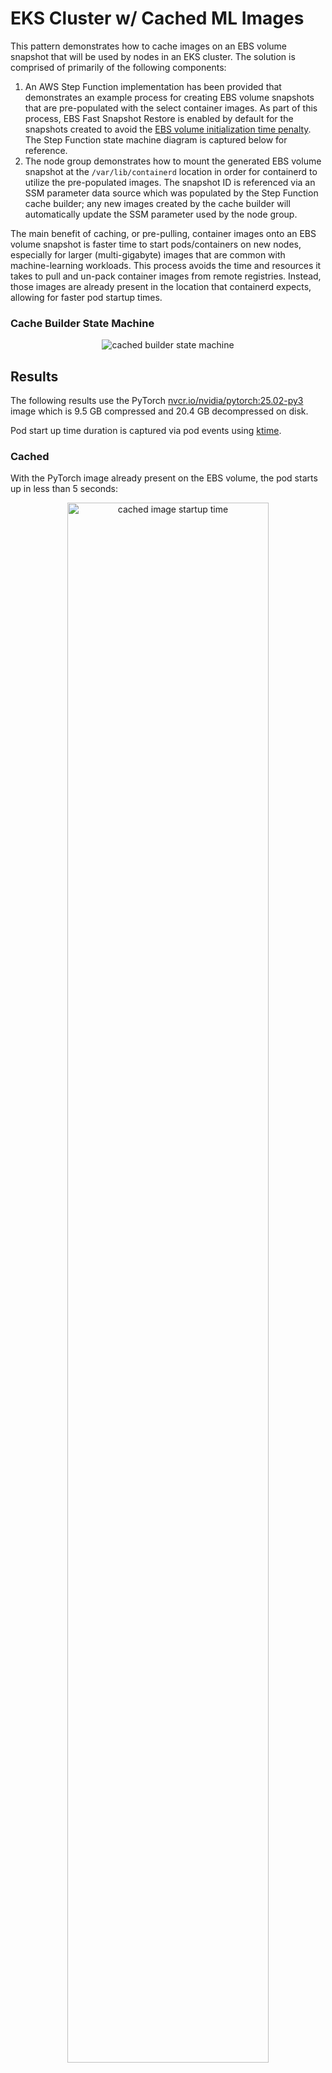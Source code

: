 # EKS Cluster w/ Cached ML Images

This pattern demonstrates how to cache images on an EBS volume snapshot that will be used by nodes in an EKS cluster. The solution is comprised of primarily of the following components:

1. An AWS Step Function implementation has been provided that demonstrates an example process for creating EBS volume snapshots that are pre-populated with the select container images. As part of this process, EBS Fast Snapshot Restore is enabled by default for the snapshots created to avoid the [EBS volume  initialization time penalty](https://aws.amazon.com/blogs/storage/addressing-i-o-latency-when-restoring-amazon-ebs-volumes-from-ebs-snapshots/). The Step Function state machine diagram is captured below for reference.
2. The node group demonstrates how to mount the generated EBS volume snapshot at the `/var/lib/containerd` location in order for containerd to utilize the pre-populated images. The snapshot ID is referenced via an SSM parameter data source which was populated by the Step Function cache builder; any new images created by the cache builder will automatically update the SSM parameter used by the node group.

The main benefit of caching, or pre-pulling, container images onto an EBS volume snapshot is faster time to start pods/containers on new nodes, especially for larger (multi-gigabyte) images that are common with machine-learning workloads. This process avoids the time and resources it takes to pull and un-pack container images from remote registries. Instead, those images are already present in the location that containerd expects, allowing for faster pod startup times.

### Cache Builder State Machine

<p align="center">
  <img src="assets/state-machine.png" alt="cached builder state machine" >
</p>

## Results

The following results use the PyTorch [nvcr.io/nvidia/pytorch:25.02-py3](https://catalog.ngc.nvidia.com/orgs/nvidia/containers/pytorch/tags) image which is 9.5 GB compressed and 20.4 GB decompressed on disk.

Pod start up time duration is captured via pod events using [ktime](https://github.com/clowdhaus/ktime).

### Cached

With the PyTorch image already present on the EBS volume, the pod starts up in less than 5 seconds:

<p align="center">
  <img src="assets/cached.svg" alt="cached image startup time" width="80%">
</p>

### Uncached

When the PyTorch image is not present on the EBS volume, it takes roughly 6 minutes (334 seconds in the capture below) for the image to be pulled, unpacked, and the pod to start.

<p align="center">
  <img src="assets/uncached.svg" alt="uncached image startup time" width="80%">
</p>

## Code

### Cache Builder

```terraform hl_lines="7-11 13-14"
{% include  "../../patterns/ml-container-cache/cache_builder.tf" %}
```

### Cluster

```terraform hl_lines="5-9 65-77 79-91"
{% include  "../../patterns/ml-container-cache/eks.tf" %}
```

## Deploy

See [here](https://aws-ia.github.io/terraform-aws-eks-blueprints/getting-started/#prerequisites) for the prerequisites and steps to deploy this pattern.

1. First, deploy the Step Function state machine that will create the EBS volume snapshots with the cached images.

    ```sh
    terraform init
    terraform apply -target=module.ebs_snapshot_builder -target=module.vpc --auto-approve
    ```

2. Once the cache builder resources have been provisioned, execute the state machine by either navigating to the state machine within the AWS console and clicking `Start execution` (with the defaults or by passing in values to override the default values), or by using the provided output from the Terraform output value `start_execution_command` to start the state machine using the awscli. For example, the output looks similar to the following:

    ```hcl
    start_execution_command = <<EOT
    aws stepfunctions start-execution \
      --region us-west-2 \
      --state-machine-arn arn:aws:states:us-west-2:111111111111:stateMachine:cache-builder \
      --input "{\"SnapshotDescription\":\"ML container image cache\",\"SnapshotName\":\"ml-container-cache\"}"

    EOT
    ```

3. Once the state machine execution has completed successfully and created an EBS snapshot volume, provision the cluster and node group that will utilize the cached images.

    ```sh
    terraform apply --auto-approve
    ```

4. Once the EKS cluster and node group have been provisioned, you can deploy the provided example pod that will use a cached image to verify the time it takes for the pod to reach a ready state.

    ```sh
    kubectl apply --server-side -f pod-cached.yaml
    ```

    You can contrast this with the time it takes for a pod that is not cached on a node by using the provided `pod-uncached.yaml` file. This works by simply using a pod that doesn't have a toleration for nodes that contain NVIDIA GPUs, which is where the cached images are provided in this example.

    ```sh
    kubectl apply --server-side -f pod-uncached.yaml
    ```

    You can also do the same steps above but using the small, utility CLI [ktime](https://github.com/clowdhaus/ktime) which can either collect the pod events to measure the time duration to reach a ready state, or it can deploy a pod manifest and return the same:

    ```sh
    ktime apply -f pod-cached.yaml
    -- or --
    ktime apply -f pod-uncached.yaml
    ```

## Destroy

```sh
terraform destroy --auto-approve
```
